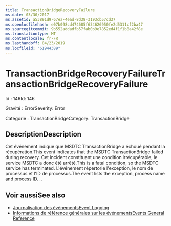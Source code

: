 ```yaml
---
title: TransactionBridgeRecoveryFailure
ms.date: 03/30/2017
ms.assetid: a53891d9-67ea-4ead-8d38-3193cb57cd37
ms.openlocfilehash: e07b098cd474685f634626950fe2d5311cf2ba47
ms.sourcegitcommit: 9b552addadfb57fab0b9e7852ed4f1f1b8a42f8e
ms.translationtype: MT
ms.contentlocale: fr-FR
ms.lasthandoff: 04/23/2019
ms.locfileid: "61944389"
---
```

# <a name="transactionbridgerecoveryfailure"></a><span data-ttu-id="ef013-102">TransactionBridgeRecoveryFailure</span><span class="sxs-lookup"><span data-stu-id="ef013-102">TransactionBridgeRecoveryFailure</span></span>
<span data-ttu-id="ef013-103">Id : 146</span><span class="sxs-lookup"><span data-stu-id="ef013-103">Id: 146</span></span>  
  
 <span data-ttu-id="ef013-104">Gravité : Error</span><span class="sxs-lookup"><span data-stu-id="ef013-104">Severity: Error</span></span>  
  
 <span data-ttu-id="ef013-105">Catégorie : TransactionBridge</span><span class="sxs-lookup"><span data-stu-id="ef013-105">Category: TransactionBridge</span></span>  
  
## <a name="description"></a><span data-ttu-id="ef013-106">Description</span><span class="sxs-lookup"><span data-stu-id="ef013-106">Description</span></span>  
 <span data-ttu-id="ef013-107">Cet événement indique que MSDTC TransactionBridge a échoué pendant la récupération.</span><span class="sxs-lookup"><span data-stu-id="ef013-107">This event indicates that the MSDTC TransactionBridge failed during recovery.</span></span> <span data-ttu-id="ef013-108">Cet incident constituant une condition irrécupérable, le service MSDTC a donc été arrêté.</span><span class="sxs-lookup"><span data-stu-id="ef013-108">This is a fatal condition, so the MSDTC service has terminated.</span></span> <span data-ttu-id="ef013-109">L'événement répertorie l'exception, le nom de processus et l'ID de processus.</span><span class="sxs-lookup"><span data-stu-id="ef013-109">The event lists the exception, process name and process ID.</span></span> <span data-ttu-id="ef013-110">.</span><span class="sxs-lookup"><span data-stu-id="ef013-110">.</span></span>  
  
## <a name="see-also"></a><span data-ttu-id="ef013-111">Voir aussi</span><span class="sxs-lookup"><span data-stu-id="ef013-111">See also</span></span>

- [<span data-ttu-id="ef013-112">Journalisation des événements</span><span class="sxs-lookup"><span data-stu-id="ef013-112">Event Logging</span></span>](../../../../../docs/framework/wcf/diagnostics/event-logging/index.md)
- [<span data-ttu-id="ef013-113">Informations de référence générales sur les événements</span><span class="sxs-lookup"><span data-stu-id="ef013-113">Events General Reference</span></span>](../../../../../docs/framework/wcf/diagnostics/event-logging/events-general-reference.md)
